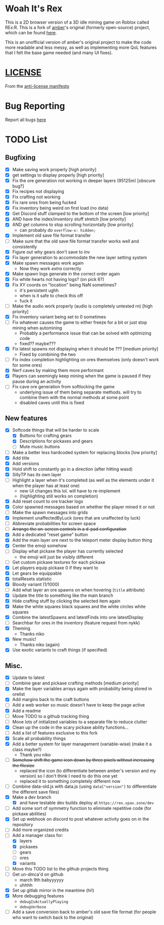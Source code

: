 # Woah It's Rex
This is a 2D browser version of a 3D idle mining game on Roblox called REx:R.
This is a fork of [amber](https://github.com/ambercatgirl)'s original (formerly open-source) project,
which can be found [here](https://ambercatgirl.github.io/woah-its-rex).

This is an unofficial version of amber's original project to make the code more readable and less messy, as well as implementing more QoL features that I felt the base game needed (and many UI fixes).

# [LICENSE](./media/LICENSE.mp4)
From the [anti-license manifesto](https://www.boringcactus.com/2021/09/29/anti-license-manifesto.html)

# Bug Reporting
Report all bugs [here](https://gitlab.com/SpiritAxolotl/woah-its-rex/-/issues/new?issuable_template=Bug)

# TODO List

## Bugfixing
- [x] Make saving work properly \[high priority\]
- [x] get settings to display properly \[high priority\]
- [x] Fix the ore generation not working in deeper layers (95125m) \[obscure bug?\]
- [x] Fix recipes not displaying
- [x] Fix crafting not working
- [x] Fix rare ores from being fucked
- [x] Fix inventory being weird on first load (no data)
- [x] Get Discord stuff clamped to the bottom of the screen \[low priority\]
- [x] AND have the index/inventory stuff stretch \[low priority\]
- [x] AND get columns to stop scrolling horizontally \[low priority\]
  - can probably do `overflow-x: hidden;`
- [x] Implement old save file format transfer
- [ ] Make sure that the old save file format transfer works well and consistently
- [x] Figure out why gears don't save to inv
- [x] Fix layer generation to accommodate the new layer setting system
- [x] Make spawn messages work again
  - Now they work *extra* correctly
- [x] Make spawn logs generate in the correct order again
- [x] Fix white hearts not having logs? (on pick 6?)
- [x] Fix XY coords on "location" being NaN sometimes?
  - it's persistent ughh
  - when is it safe to check this off
  - fuck it
- [ ] Make the audio work properly (audio is completely untested rn) \[high priority\]
- [x] Fix inventory variant being set to 0 sometimes
- [ ] Fix whatever causes the game to either freeze for a bit or just stop mining when automining
  - Probably a performance issue that can be solved with optimizing code
  - fixed?? maybe???
- [x] Fix latest spawns not displaying when it should be ??? \[medium priority\]
  - Fixed by combining the two
- [ ] Fix index completion highlighting on ores themselves (only doesn't work for some ores)
- [x] Nerf caves by making them more performant
- [x] Players can seemingly keep mining when the game is paused if they pause during an activity
- [ ] Fix cave ore generation from softlocking the game
  - underlying issue of them being separate methods. will try to combine them with the normal methods at some point
  - disabled caves until this is fixed

## New features
- [x] Softcode things that will be harder to scale
  - [x] Buttons for crafting gears
  - [x] Descriptions for pickaxes and gears
  - [ ] Mute music buttons
- [ ] Make a better less hardcoded system for replacing blocks \[low priority\]
- [x] Add title
- [x] Add versions
- [x] Hold shift to constantly go in a direction (after hitting wasd)
- [x] SillyTP has its own layer
- [ ] Highlight a layer when it's completed (as well as the elements under it when the player has at least one)
  - new UI changes this lol. will have to re-implement
  - (highlighting still works on completion)
- [x] Add reset count to ore tracker logs
- [x] Color spawned messages based on whether the player mined it or not
- [ ] Make the spawn messages into grids
- [x] Implement unaffectedByLuck (ores that are unaffected by luck)
- [ ] Abbreviate probabilities for screen space
- [ ] ~~Arrange the on-screen controls in a d-pad configuration~~
- [x] Add a dedicated "reset game" button
- [x] Add the main layer ore next to the teleport meter display button thing
- [x] Center the emoji somehow
- [ ] Display what pickaxe the player has currently selected
  - the emoji will just be visibly different
- [ ] Get custom pickaxe textures for each pickaxe
- [x] Let players equip pickaxe 0 if they want to
- [x] Let gears be equippable
- [x] totalResets statistic
- [x] Bloody variant (1/1000)
- [ ] Add what layer an ore spawns on when hovering (`title` attribute)
- [x] Update the title to something like the main branch
- [x] Hide crafting stuff by clicking the selected item again
- [x] Make the white squares black squares and the white circles white squares
- [x] Combine the latestSpawns and latestFinds into one latestDisplay
- [ ] Searchbar for ores in the inventory (feature request from nykk)
- [x] Theming
  - Thanks niko
- [x] New music!
  - Thanks niko (again)
- [x] Use exotic variants to craft things (if specified)

## Misc.
- [x] Update to latest
- [ ] Combine gear and pickaxe crafting methods \[medium priority\]
- [x] Make the layer variables arrays again with probability being stored in orelist
- [x] Add margins back to the craft buttons
- [ ] Add a web worker so music doesn't have to keep the page active
- [x] Add a readme
- [ ] Move TODO to a github tracking thing
- [ ] Move lots of initialized variables to a separate file to reduce clutter
- [x] Clean up the code in the scary pickaxe ability functions...
- [ ] Add a list of features exclusive to this fork
- [x] Scale all probability things
- [x] Add a better system for layer management (variable-wise) (make it a class maybe?)
  - Thank you niko
- [ ] ~~Somehow shift the game icon down by three pixels without increasing the filesize~~
  - replaced the icon (to differentiate between amber's version and my version) so I don't think I need to do this one yet
  - replaced it to something completely different now
- [ ] Combine data-old.js with data.js (using `data["version"]` to differentiate the different save files)
- [x] Make a dev branch
  - [x] and have testable dev builds deploy at `https://rex.spax.zone/dev`
- [ ] Add some sort of symmetry function to eliminate repetitive code (for pickaxe abilities)
- [x] Set up webhook on discord to post whatever activity goes on in the repository
- [ ] Add more organized credits
- [ ] Add a manager class for:
  - [x] layers
  - [x] pickaxes
  - [ ] gears
  - [ ] ores
  - [x] variants
- [ ] Move this TODO list to the github projects thing
- [ ] Get un-dmca'd on github
  - march 9th babyyyyyy
  - uhhhh
- [x] Set up gitlab mirror in the meantime (hi!)
- [x] More debugging features
  - `debugIsActuallyPlaying`
  - `debugVerbose`
- [ ] Add a save conversion back to amber's old save file format (for people who want to switch back to the original)
